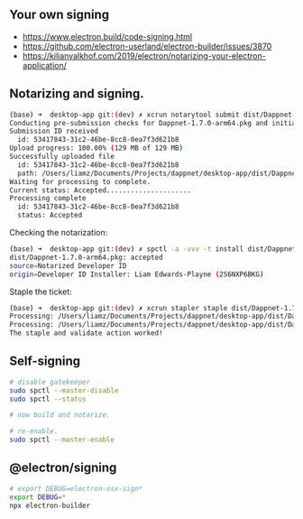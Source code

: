 ## Your own signing

 - https://www.electron.build/code-signing.html
 - https://github.com/electron-userland/electron-builder/issues/3870
 - https://kilianvalkhof.com/2019/electron/notarizing-your-electron-application/

## Notarizing and signing.

```sh
(base) ➜  desktop-app git:(dev) ✗ xcrun notarytool submit dist/Dappnet-1.7.0-arm64.pkg --apple-id liamzebedee@yahoo.com.au --password "kbzw-prkj-lfoj-smdj" --team-id 2S6NXP6BKG --wait
Conducting pre-submission checks for Dappnet-1.7.0-arm64.pkg and initiating connection to the Apple notary service...
Submission ID received
  id: 53417843-31c2-46be-8cc8-0ea7f3d621b8
Upload progress: 100.00% (129 MB of 129 MB)
Successfully uploaded file
  id: 53417843-31c2-46be-8cc8-0ea7f3d621b8
  path: /Users/liamz/Documents/Projects/dappnet/desktop-app/dist/Dappnet-1.7.0-arm64.pkg
Waiting for processing to complete.
Current status: Accepted.....................
Processing complete
  id: 53417843-31c2-46be-8cc8-0ea7f3d621b8
  status: Accepted
```

Checking the notarization:

```sh
(base) ➜  desktop-app git:(dev) ✗ spctl -a -vvv -t install dist/Dappnet-1.7.0-arm64.pkg
dist/Dappnet-1.7.0-arm64.pkg: accepted
source=Notarized Developer ID
origin=Developer ID Installer: Liam Edwards-Playne (2S6NXP6BKG)
```

Staple the ticket:

```sh
(base) ➜  desktop-app git:(dev) ✗ xcrun stapler staple dist/Dappnet-1.7.1-dev.pkg
Processing: /Users/liamz/Documents/Projects/dappnet/desktop-app/dist/Dappnet-1.7.1-dev.pkg
Processing: /Users/liamz/Documents/Projects/dappnet/desktop-app/dist/Dappnet-1.7.1-dev.pkg
The staple and validate action worked!
```

## Self-signing

```sh
# disable gatekeeper
sudo spctl --master-disable
sudo spctl --status

# now build and notarize.

# re-enable.
sudo spctl --master-enable
```

## @electron/signing

```sh
# export DEBUG=electron-osx-sign*
export DEBUG=*
npx electron-builder
```